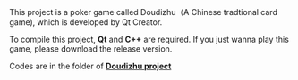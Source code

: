 This project is a poker game called Doudizhu（A Chinese tradtional card game), which is developed by Qt Creator.

To compile this project, **Qt** and **C++** are required.
If you just wanna play this game, please download the release version.

Codes are in the folder of [**Doudizhu project**](https://github.com/yaalyy/Doudizhu_project/tree/master/Doudizhu%20project)

